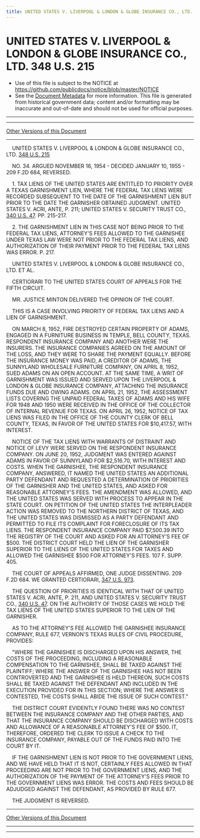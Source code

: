 ```yaml
---
title: UNITED STATES V. LIVERPOOL & LONDON & GLOBE INSURANCE CO., LTD. 348 U.S. 215
---
```


# UNITED STATES V. LIVERPOOL & LONDON & GLOBE INSURANCE CO., LTD. 348 U.S. 215

* Use of this file is subject to the NOTICE at https://github.com/publicdocs/notice/blob/master/NOTICE
* See the [Document Metadata](../../../index.md) for more information.
  This file is generated from historical government data; content and/or formatting may be inaccurate and out-of-date and should not be used for official purposes.

----------
----------

[Other Versions of this Document](https://publicdocs.github.io/go/links?ns=uslm-x&ref=%2Fus%2Fcourts%2Fscotus%2FusReporter%2F348%2F215)

----------

    UNITED STATES V. LIVERPOOL & LONDON & GLOBE INSURANCE CO., LTD. [348 U.S. 215][/us/courts/scotus/usReporter/348/215]

    NO. 34.  ARGUED NOVEMBER 16, 1954 - DECIDED JANUARY 10, 1955 - 209 F.2D 684, REVERSED.

    1.  TAX LIENS OF THE UNITED STATES ARE ENTITLED TO PRIORITY OVER A TEXAS GARNISHMENT LIEN, WHERE THE FEDERAL TAX LIENS WERE RECORDED SUBSEQUENT TO THE DATE OF THE GARNISHMENT LIEN BUT PRIOR TO THE DATE THE GARNISHER OBTAINED JUDGMENT.  UNITED STATES V. ACRI, ANTE, P. 211; UNITED STATES V. SECURITY TRUST CO., [340 U.S. 47][/us/courts/scotus/usReporter/340/47].  PP. 215-217.

    2.  THE GARNISHMENT LIEN IN THIS CASE NOT BEING PRIOR TO THE FEDERAL TAX LIENS, ATTORNEY'S FEES ALLOWED TO THE GARNISHEE UNDER TEXAS LAW WERE NOT PRIOR TO THE FEDERAL TAX LIENS, AND AUTHORIZATION OF THEIR PAYMENT PRIOR TO THE FEDERAL TAX LIENS WAS ERROR.  P. 217.

    UNITED STATES V. LIVERPOOL & LONDON & GLOBE INSURANCE CO., LTD. ET AL.

    CERTIORARI TO THE UNITED STATES COURT OF APPEALS FOR THE FIFTH CIRCUIT.

    MR. JUSTICE MINTON DELIVERED THE OPINION OF THE COURT.

    THIS IS A CASE INVOLVING PRIORITY OF FEDERAL TAX LIENS AND A LIEN OF GARNISHMENT.

    ON MARCH 8, 1952, FIRE DESTROYED CERTAIN PROPERTY OF ADAMS, ENGAGED IN A FURNITURE BUSINESS IN TEMPLE, BELL COUNTY, TEXAS.  RESPONDENT INSURANCE COMPANY AND ANOTHER WERE THE INSURERS.  THE INSURANCE COMPANIES AGREED ON THE AMOUNT OF THE LOSS, AND THEY WERE TO SHARE THE PAYMENT EQUALLY.  BEFORE THE INSURANCE MONEY WAS PAID, A CREDITOR OF ADAMS, THE SUNNYLAND WHOLESALE FURNITURE COMPANY, ON APRIL 8, 1952, SUED ADAMS ON AN OPEN ACCOUNT.  AT THE SAME TIME, A WRIT OF GARNISHMENT WAS ISSUED AND SERVED UPON THE LIVERPOOL & LONDON & GLOBE INSURANCE COMPANY, ATTACHING THE INSURANCE FUNDS DUE AND OWING ADAMS.  ON APRIL 21, 1952, THE ASSESSMENT LISTS COVERING THE UNPAID FEDERAL TAXES OF ADAMS AND HIS WIFE FOR 1948 AND 1950 WERE RECEIVED IN THE OFFICE OF THE COLLECTOR OF INTERNAL REVENUE FOR TEXAS.  ON APRIL 26, 1952, NOTICE OF TAX LIENS WAS FILED IN THE OFFICE OF THE COUNTY CLERK OF BELL COUNTY, TEXAS, IN FAVOR OF THE UNITED STATES FOR $10,417.57, WITH INTEREST.

    NOTICE OF THE TAX LIENS WITH WARRANTS OF DISTRAINT AND NOTICE OF LEVY WERE SERVED ON THE RESPONDENT INSURANCE COMPANY.  ON JUNE 20, 1952, JUDGMENT WAS ENTERED AGAINST ADAMS IN FAVOR OF SUNNYLAND FOR $2,516.70, WITH INTEREST AND COSTS.  WHEN THE GARNISHEE, THE RESPONDENT INSURANCE COMPANY, ANSWERED, IT NAMED THE UNITED STATES AN ADDITIONAL PARTY DEFENDANT AND REQUESTED A DETERMINATION OF PRIORITIES OF THE GARNISHER AND THE UNITED STATES, AND ASKED FOR REASONABLE ATTORNEY'S FEES.  THE AMENDMENT WAS ALLOWED, AND THE UNITED STATES WAS SERVED WITH PROCESS TO APPEAR IN THE STATE COURT.  ON PETITION OF THE UNITED STATES THE INTERPLEADER ACTION WAS REMOVED TO THE NORTHERN DISTRICT OF TEXAS, AND THE UNITED STATES WAS DISMISSED AS A PARTY DEFENDANT AND PERMITTED TO FILE ITS COMPLAINT FOR FORECLOSURE OF ITS TAX LIENS.  THE RESPONDENT INSURANCE COMPANY PAID $7,500.39 INTO THE REGISTRY OF THE COURT AND ASKED FOR AN ATTORNEY'S FEE OF $500.  THE DISTRICT COURT HELD THE LIEN OF THE GARNISHER SUPERIOR TO THE LIENS OF THE UNITED STATES FOR TAXES AND ALLOWED THE GARNISHEE $500 FOR ATTORNEY'S FEES.  107 F. SUPP. 405.

    THE COURT OF APPEALS AFFIRMED, ONE JUDGE DISSENTING.  209 F.2D 684.  WE GRANTED CERTIORARI, [347 U.S. 973][/us/courts/scotus/usReporter/347/973].

    THE QUESTION OF PRIORITIES IS IDENTICAL WITH THAT OF UNITED STATES V. ACRI, ANTE, P. 211, AND UNITED STATES V. SECURITY TRUST CO., [340 U.S. 47][/us/courts/scotus/usReporter/340/47].  ON THE AUTHORITY OF THOSE CASES WE HOLD THE TAX LIENS OF THE UNITED STATES SUPERIOR TO THE LIEN OF THE GARNISHER.

    AS TO THE ATTORNEY'S FEE ALLOWED THE GARNISHEE INSURANCE COMPANY, RULE 677, VERNON'S TEXAS RULES OF CIVIL PROCEDURE, PROVIDES:

    "WHERE THE GARNISHEE IS DISCHARGED UPON HIS ANSWER, THE COSTS OF THE PROCEEDING, INCLUDING A REASONABLE COMPENSATION TO THE GARNISHEE, SHALL BE TAXED AGAINST THE PLAINTIFF; WHERE THE ANSWER OF THE GARNISHEE HAS NOT BEEN CONTROVERTED AND THE GARNISHEE IS HELD THEREON, SUCH COSTS SHALL BE TAXED AGAINST THE DEFENDANT AND INCLUDED IN THE EXECUTION PROVIDED FOR IN THIS SECTION; WHERE THE ANSWER IS CONTESTED, THE COSTS SHALL ABIDE THE ISSUE OF SUCH CONTEST."

    THE DISTRICT COURT EVIDENTLY FOUND THERE WAS NO CONTEST BETWEEN THE INSURANCE COMPANY AND THE OTHER PARTIES, AND THAT THE INSURANCE COMPANY SHOULD BE DISCHARGED WITH COSTS AND ALLOWANCE OF A REASONABLE ATTORNEY'S FEE OF $500.  IT, THEREFORE, ORDERED THE CLERK TO ISSUE A CHECK TO THE INSURANCE COMPANY, PAYABLE OUT OF THE FUNDS PAID INTO THE COURT BY IT.

    IF THE GARNISHMENT LIEN IS NOT PRIOR TO THE GOVERNMENT LIENS, AND WE HAVE HELD THAT IT IS NOT, CERTAINLY FEES ALLOWED IN THAT PROCEEDING ARE NOT PRIOR TO THE GOVERNMENT LIENS, AND THE AUTHORIZATION OF THE PAYMENT OF THE ATTORNEY'S FEES PRIOR TO THE GOVERNMENT LIENS WAS ERROR.  THE COSTS AND FEES SHOULD BE ADJUDGED AGAINST THE DEFENDANT, AS PROVIDED BY RULE 677.

    THE JUDGMENT IS REVERSED.

----------

[Other Versions of this Document](https://publicdocs.github.io/go/links?ns=uslm-x&ref=%2Fus%2Fcourts%2Fscotus%2FusReporter%2F348%2F215)

----------
----------

[/us/courts/scotus/usReporter/348/215]: https://publicdocs.github.io/go/links?ns=uslm-x&ref=%2Fus%2Fcourts%2Fscotus%2FusReporter%2F348%2F215
[/us/courts/scotus/usReporter/340/47]: https://publicdocs.github.io/go/links?ns=uslm-x&ref=%2Fus%2Fcourts%2Fscotus%2FusReporter%2F340%2F47
[/us/courts/scotus/usReporter/347/973]: https://publicdocs.github.io/go/links?ns=uslm-x&ref=%2Fus%2Fcourts%2Fscotus%2FusReporter%2F347%2F973
[/us/courts/scotus/usReporter/340/47]: https://publicdocs.github.io/go/links?ns=uslm-x&ref=%2Fus%2Fcourts%2Fscotus%2FusReporter%2F340%2F47


